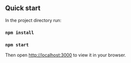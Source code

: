 ## Quick start

In the project directory run:

### `npm install`
### `npm start`

Then open [http://localhost:3000](http://localhost:3000) to view it in your browser.
